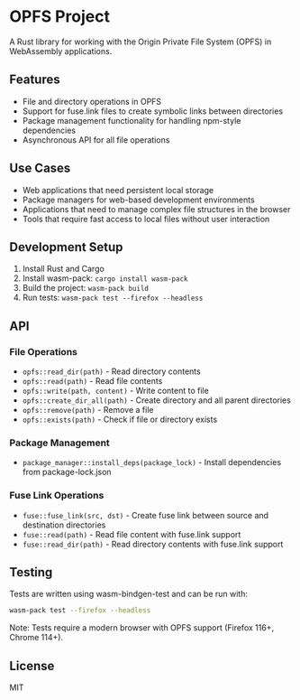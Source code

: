 # OPFS Project

A Rust library for working with the Origin Private File System (OPFS) in WebAssembly applications.

## Features

- File and directory operations in OPFS
- Support for fuse.link files to create symbolic links between directories
- Package management functionality for handling npm-style dependencies
- Asynchronous API for all file operations

## Use Cases

- Web applications that need persistent local storage
- Package managers for web-based development environments
- Applications that need to manage complex file structures in the browser
- Tools that require fast access to local files without user interaction

## Development Setup

1. Install Rust and Cargo
2. Install wasm-pack: `cargo install wasm-pack`
3. Build the project: `wasm-pack build`
4. Run tests: `wasm-pack test --firefox --headless`

## API

### File Operations

- `opfs::read_dir(path)` - Read directory contents
- `opfs::read(path)` - Read file contents
- `opfs::write(path, content)` - Write content to file
- `opfs::create_dir_all(path)` - Create directory and all parent directories
- `opfs::remove(path)` - Remove a file
- `opfs::exists(path)` - Check if file or directory exists

### Package Management

- `package_manager::install_deps(package_lock)` - Install dependencies from package-lock.json

### Fuse Link Operations

- `fuse::fuse_link(src, dst)` - Create fuse link between source and destination directories
- `fuse::read(path)` - Read file content with fuse.link support
- `fuse::read_dir(path)` - Read directory contents with fuse.link support

## Testing

Tests are written using wasm-bindgen-test and can be run with:

```bash
wasm-pack test --firefox --headless
```

Note: Tests require a modern browser with OPFS support (Firefox 116+, Chrome 114+).

## License

MIT
